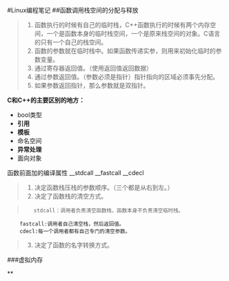 #Linux编程笔记
##函数调用栈空间的分配与释放
>1. 函数执行的时候有自己的临时栈，C++函数执行的时候有两个内存空间，一个是函数本身的临时栈空间，一个是原来栈空间的对象。C语言的只有一个自己的栈空间。
>2. 函数的参数就在临时栈中。如果函数传递实参，则用来初始化临时的参数变量。
>3. 通过寄存器返回值。（使用返回值返回数据）
>4. 通过参数返回值。（参数必须是指针）指针指向的区域必须事先分配。
>5. 如果参数返回指针，那么参数就是双指针。



**C和C++的主要区别的地方：**
+ bool类型
+ **引用**
+ **模板**
+ 命名空间
+ **异常处理**
+ 面向对象


函数前面加的编译属性 \__stdcall \__fastcall \__cdecl

>1. 决定函数栈压栈的参数顺序。（三个都是从右到左。）
>2. 决定了函数栈的清空方式。
        
>        stdcall：调用者负责清空函数栈，函数本身不负责清空临时栈。
        fastcall:调用者自己清空栈，然后返回值。       
        cdecl:每一个调用者都有自己专门的清空参数。
        
>3. 决定了函数的名字转换方式。


###虚拟内存

**
